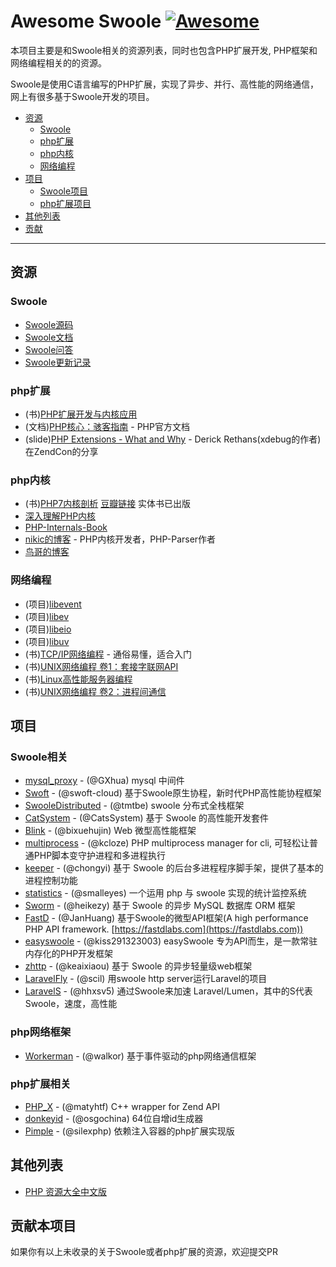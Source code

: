 # Awesome Swoole [![Awesome](https://cdn.rawgit.com/sindresorhus/awesome/d7305f38d29fed78fa85652e3a63e154dd8e8829/media/badge.svg)](https://github.com/sindresorhus/awesome)

本项目主要是和Swoole相关的资源列表，同时也包含PHP扩展开发, PHP框架和网络编程相关的的资源。

Swoole是使用C语言编写的PHP扩展，实现了异步、并行、高性能的网络通信，网上有很多基于Swoole开发的项目。

- [资源](#资源)
  - [Swoole](#Swoole)
  - [php扩展](#php扩展)
  - [php内核](#php内核)
  - [网络编程](#网络编程)
- [项目](#项目)
  - [Swoole项目](#Swoole项目)
  - [php扩展项目](#php扩展项目)
- [其他列表](#其他列表)
- [贡献](#贡献)

- - -

## 资源

### Swoole

- [Swoole源码](https://github.com/swoole/swoole-src)
- [Swoole文档](https://wiki.swoole.com/)
- [Swoole问答](http://group.swoole.com/)
- [Swoole更新记录](https://wiki.swoole.com/wiki/page/p-project/change_log.html)

### php扩展

- (书)[PHP扩展开发与内核应用](http://www.cunmou.com/phpbook/index.md)
- (文档)[PHP核心：骇客指南](http://php.net/manual/zh/internals2.php) - PHP官方文档
- (slide)[PHP Extensions - What and Why](https://derickrethans.nl/talks/phpexts-zendcon11.pdf) - Derick Rethans(xdebug的作者)在ZendCon的分享

### php内核

- (书)[PHP7内核剖析](https://github.com/pangudashu/php7-internal) [豆瓣链接](https://book.douban.com/subject/27197032/) 实体书已出版
- [深入理解PHP内核](http://www.php-internals.com/)
- [PHP-Internals-Book](https://github.com/phpinternalsbook/PHP-Internals-Book)
- [nikic的博客](http://nikic.github.io/) - PHP内核开发者，PHP-Parser作者
- [鸟哥的博客](http://www.laruence.com/)

### 网络编程

- (项目)[libevent](https://github.com/libevent/libevent)
- (项目)[libev](https://github.com/enki/libev)
- (项目)[libeio](https://github.com/scunningham/libeio)
- (项目)[libuv](https://github.com/libuv/libuv)
- (书)[TCP/IP网络编程](https://book.douban.com/subject/25911735/) - 通俗易懂，适合入门
- (书)[UNIX网络编程 卷1：套接字联网API](https://book.douban.com/subject/4859464/)
- (书)[Linux高性能服务器编程](https://book.douban.com/subject/24722611/)
- (书)[UNIX网络编程 卷2：进程间通信](https://book.douban.com/subject/26434599/)

## 项目

### Swoole相关

- [mysql_proxy](https://github.com/swoole/mysql-proxy) - (@GXhua) mysql 中间件
- [Swoft](https://github.com/swoft-cloud/swoft) - (@swoft-cloud) 基于Swoole原生协程，新时代PHP高性能协程框架
- [SwooleDistributed](https://github.com/tmtbe/SwooleDistributed) - (@tmtbe) swoole 分布式全栈框架
- [CatSystem](https://github.com/CatsSystem) - (@CatsSystem) 基于 Swoole 的高性能开发套件
- [Blink](https://github.com/bixuehujin/blink) - (@bixuehujin) Web 微型高性能框架
- [multiprocess](https://github.com/kcloze/multiprocess) - (@kcloze) PHP multiprocess manager for cli, 可轻松让普通PHP脚本变守护进程和多进程执行
- [keeper](https://github.com/chongyi/keeper) - (@chongyi) 基于 Swoole 的后台多进程程序脚手架，提供了基本的进程控制功能
- [statistics](https://github.com/smalleyes/statistics) - (@smalleyes) 一个运用 php 与 swoole 实现的统计监控系统
- [Sworm](https://github.com/heikezy/Sworm) - (@heikezy) 基于 Swoole 的异步 MySQL 数据库 ORM 框架
- [FastD](https://github.com/JanHuang/fastd) - (@JanHuang) 基于Swoole的微型API框架(A high performance PHP API framework. [https://fastdlabs.com](https://fastdlabs.com))
- [easyswoole](https://github.com/kiss291323003/easyswoole) - (@kiss291323003) easySwoole 专为API而生，是一款常驻内存化的PHP开发框架
- [zhttp](https://github.com/keaixiaou/zhttp) - (@keaixiaou) 基于 Swoole 的异步轻量级web框架
- [LaravelFly](https://github.com/scil/LaravelFly) - (@scil) 用swoole http server运行Laravel的项目
- [LaravelS](https://github.com/hhxsv5/laravel-s) - (@hhxsv5) 通过Swoole来加速 Laravel/Lumen，其中的S代表Swoole，速度，高性能

### php网络框架

- [Workerman](https://github.com/walkor/Workerman) - (@walkor) 基于事件驱动的php网络通信框架

### php扩展相关

- [PHP_X](https://github.com/swoole/PHP-X) - (@matyhtf) C++ wrapper for Zend API
- [donkeyid](https://github.com/osgochina/donkeyid) - (@osgochina) 64位自增id生成器
- [Pimple](https://github.com/silexphp/Pimple) - (@silexphp) 依赖注入容器的php扩展实现版

## 其他列表

- [PHP 资源大全中文版](https://github.com/jobbole/awesome-php-cn)

## 贡献本项目

如果你有以上未收录的关于Swoole或者php扩展的资源，欢迎提交PR
